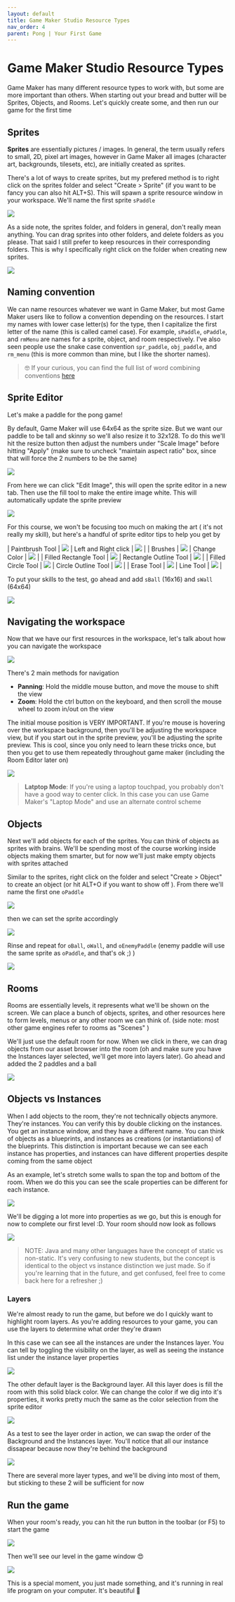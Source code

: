 ```yaml
---
layout: default
title: Game Maker Studio Resource Types
nav_order: 4
parent: Pong | Your First Game
---
```


# Game Maker Studio Resource Types

Game Maker has many different resource types to work with, but some are more important than others. When starting out your bread and butter will be Sprites, Objects, and Rooms. Let's quickly create some, and then run our game for the first time

## Sprites

**Sprites** are essentially pictures / images. In general, the term usually refers to small, 2D, pixel art images, however in Game Maker all images (character art, backgrounds, tilesets, etc), are initially created as sprites.

There's a lot of ways to create sprites, but my prefered method is to right click on the sprites folder and select "Create > Sprite" (if you want to be fancy you can also hit ALT+S). This will spawn a sprite resource window in your workspace. We'll name the first sprite ``sPaddle``

![](../../images/pong/create_sprite.gif)

As a side note, the sprites folder, and folders in general, don't really mean anything. You can drag sprites into other folders, and delete folders as you please. That said I still prefer to keep resources in their corresponding folders. This is why I specifically right click on the folder when creating new sprites.

![](../../images/pong/sprite_folders.gif)

## Naming convention

We can name resources whatever we want in Game Maker, but most Game Maker users like to follow a convention depending on the resources. I start my names with lower case letter(s) for the type, then I capitalize the first letter of the name (this is called camel case). For example, ``sPaddle``, ``oPaddle``, and ``rmMenu`` are names for a sprite, object, and room respectively. I've also seen people use the snake case convention ``spr_paddle``, ``obj_paddle``, and ``rm_menu`` (this is more common than mine, but I like the shorter names).

> 🤓 If your curious, you can find the full list of word combining conventions [here](https://en.wikipedia.org/wiki/Naming_convention_(programming)#Examples_of_multiple-word_identifier_formats)

## Sprite Editor

Let's make a paddle for the pong game!

By default, Game Maker will use 64x64 as the sprite size. But we want our paddle to be tall and skinny so we'll also resize it to 32x128. To do this we'll hit the resize button then adjust the numbers under "Scale Image" before hitting "Apply" (make sure to uncheck "maintain aspect ratio" box, since that will force the 2 numbers to be the same)

![](../../images/pong/resize_sprite.gif)

From here we can click "Edit Image", this will open the sprite editor in a new tab. Then use the fill tool to make the entire image white. This will automatically update the sprite preview

![](../../images/pong/first_sprite_editor.gif)

For this course, we won't be focusing too much on making the art ( it's not really my skill), but here's a handful of sprite editor tips to help you get by

| Paintbrush Tool | ![](../../images/sprite_editor/paintbrush.gif) | Left and Right click | ![](../../images/sprite_editor/left_right_click.gif) |
| Brushes | ![](../../images/sprite_editor/brushes.gif) | Change Color | ![](../../images/sprite_editor/change_color.gif) |
| Filled Rectangle Tool | ![](../../images/sprite_editor/rectangle_filled.gif) | Rectangle Outline Tool | ![](../../images/sprite_editor/rectangle_outline.gif) |
| Filled Circle Tool | ![](../../images/sprite_editor/circle_filled.gif) | Circle Outline Tool | ![](../../images/sprite_editor/circle_outline.gif) |
| Erase Tool | ![](../../images/sprite_editor/erase.gif) | Line Tool | ![](../../images/sprite_editor/line.gif) |

To put your skills to the test, go ahead and add ``sBall`` (16x16) and ``sWall`` (64x64)

![](../../images/pong/first_sprites.png)

## Navigating the workspace

Now that we have our first resources in the workspace, let's talk about how you can navigate the workspace

![](../../images/pong/panning.gif)

There's 2 main methods for navigation
 * **Panning**: Hold the middle mouse button, and move the mouse to shift the view
 * **Zoom**: Hold the ctrl button on the keyboard, and then scroll the mouse wheel to zoom in/out on the view

The initial mouse position is VERY IMPORTANT. If you're mouse is hovering over the workspace background, then you'll be adjusting the workspace view, but if you start out in the sprite preview, you'll be adjusting the sprite preview. This is cool, since you only need to learn these tricks once, but then you get to use them repeatedly throughout game maker (including the Room Editor later on)

![](../../images/pong/laptop_mode.png)

> **Latptop Mode**: If you're using a laptop touchpad, you probably don't have a good way to center click. In this case you can use Game Maker's "Laptop Mode" and use an alternate control scheme

## Objects

Next we'll add objects for each of the sprites. You can think of objects as sprites with brains. We'll be spending most of the course working inside objects making them smarter, but for now we'll just make empty objects with sprites attached

Similar to the sprites, right click on the folder and select "Create > Object" to create an object (or hit ALT+O if you want to show off ). From there we'll name the first one ``oPaddle``

![](../../images/pong/create_object.gif)

then we can set the sprite accordingly

![](../../images/pong/set_object_sprite.gif)

Rinse and repeat for ``oBall``, ``oWall``, and ``oEnemyPaddle`` (enemy paddle will use the same sprite as ``oPaddle``, and that's ok ;) )

![](../../images/pong/first_objects.png)

## Rooms

Rooms are essentially levels, it represents what we'll be shown on the screen. We can place a bunch of objects, sprites, and other resources here to form levels, menus or any other room we can think of. (side note: most other game engines refer to rooms as "Scenes" )

We'll just use the default room for now. When we click in there, we can drag objects from our asset browser into the room (oh and make sure you have the Instances layer selected, we'll get more into layers later). Go ahead and added the 2 paddles and a ball

![](../../images/pong/objects_to_room.gif)

## Objects vs Instances

When I add objects to the room, they're not technically objects anymore. They're instances. You can verify this by double clicking on the instances. You get an instance window, and they have a different name. You can think of objects as a blueprints, and instances as creations (or instantiations) of the blueprints. This distinction is important because we can see each instance has properties, and instances can have different properties despite coming from the same object

As an example, let's stretch some walls to span the top and bottom of the room. When we do this you can see the scale properties can be different for each instance.

![](../../images/pong/resize_wall.gif)


We'll be digging a lot more into properties as we go, but this is enough for now to complete our first level :D. Your room should now look as follows

![](../../images/pong/first_room.png)

> NOTE: Java and many other languages have the concept of static vs non-static. It's very confusing to new students, but the concept is identical to the object vs instance distinction we just made. So if you're learning that in the future, and get confused, feel free to come back here for a refresher ;)

### Layers

We're almost ready to run the game, but before we do I quickly want to highlight room layers. As you're adding resources to your game, you can use the layers to determine what order they're drawn

In this case we can see all the instances are under the Instances layer. You can tell by toggling the visibility on the layer, as well as seeing the instance list under the instance layer properties

![](../../images/pong/toggle_layer.gif)

The other default layer is the Background layer. All this layer does is fill the room with this solid black color. We can change the color if we dig into it's properties, it works pretty much the same as the color selection from the sprite editor

![](../../images/pong/change_room_background.gif)

As a test to see the layer order in action, we can swap the order of the Background and the Instances layer. You'll notice that all our instance dissapear because now they're behind the background

![](../../images/pong/layer_order.gif)

There are several more layer types, and we'll be diving into most of them, but sticking to these 2 will be sufficient for now

## Run the game

When your room's ready, you can hit the run button in the toolbar (or F5) to start the game

![](../../images/pong/run_game.png)

Then we'll see our level in the game window 😍

![](../../images/pong/first_game_run.png)

This is a special moment, you just made something, and it's running in real life program on your computer. It's beautiful 🥲
